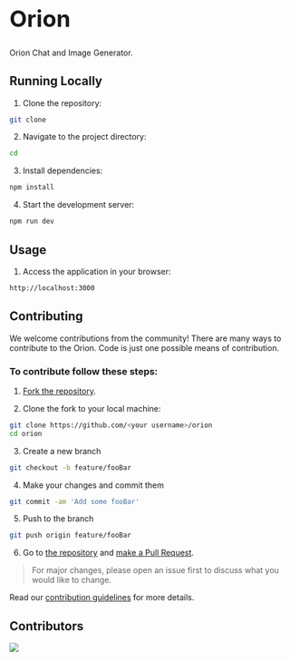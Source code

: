 <h1 style="font-size: 40px;">Orion</h1>

Orion Chat and Image Generator.


## Running Locally

1. Clone the repository:

```bash
git clone 
```

2. Navigate to the project directory:

```bash
cd 
```

3. Install dependencies:

```bash
npm install
```

4. Start the development server:

```bash
npm run dev
```

## Usage

1. Access the application in your browser:

```bash
http://localhost:3000
```

## Contributing

We welcome contributions from the community! There are many ways to contribute to the Orion. Code is just one possible means of contribution.

### To contribute follow these steps:

1. [Fork the repository](https://docs.github.com/en/free-pro-team@latest/github/getting-started-with-github/fork-a-repo).

2. Clone the fork to your local machine:

```bash
git clone https://github.com/<your username>/orion
cd orion
```

3. Create a new branch

```bash
git checkout -b feature/fooBar
```

4. Make your changes and commit them

```bash
git commit -am 'Add some fooBar'
```

5. Push to the branch

```bash
git push origin feature/fooBar
```

6. Go to [the repository](https://github.com/Harshathkulal/orion/pulls) and [make a Pull Request](https://docs.github.com/en/free-pro-team@latest/github/collaborating-with-issues-and-pull-requests/creating-a-pull-request).

> For major changes, please open an issue first to discuss what you would like to change.

Read our [contribution guidelines](./CONTRIBUTING.md) for more details.

## Contributors

<a  href="https://github.com/Harshathkulal/orion/graphs/contributors">
<img  src="https://contrib.rocks/image?repo=Harshathkulal/orion&max=400&columns=20"  />
</a>